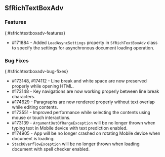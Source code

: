 ## SfRichTextBoxAdv

### Features
{:#sfrichtextboxadv-features}
* \#171884 - Added `LoadAsyncSettings` property in `SfRichTextBoxAdv` class to specify the settings for asynchronous document loading operation.

### Bug Fixes
{:#sfrichtextboxadv-bug-fixes}
* \#173148, \#174112 - Line break and white space are now preserved properly while opening HTML.
* \#173148 - Key navigations are now working properly between line break characters.
* \#174629 - Paragraphs are now rendered properly without text overlap while editing contents.
* \#173551 - Improved performance while selecting the contents using mouse or touch interactions.
* \#173139 - `ArgumentOutOfRangeException` will be no longer thrown when typing text in Mobile device with text prediction enabled.
* \#174905 - App will be no longer crashed on rotating Mobile device when document is loading.
* `StackOverflowException` will be no longer thrown when loading document with spell checker enabled.